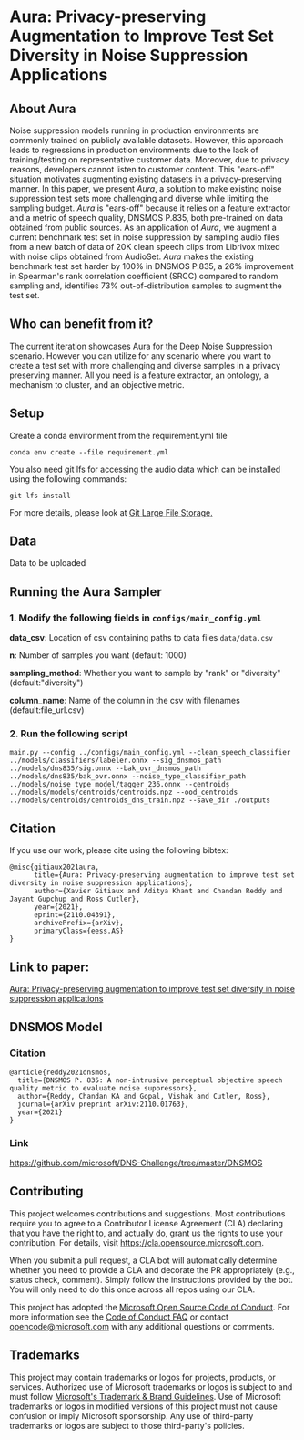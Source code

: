 # Aura: Privacy-preserving Augmentation to Improve Test Set Diversity in Noise Suppression Applications

## About Aura
Noise suppression models running in production environments are commonly trained on publicly available datasets. However, this approach leads to regressions in production environments due to the lack of training/testing on representative customer data. Moreover, due to privacy reasons, developers cannot listen to customer content. This "ears-off" situation motivates augmenting existing datasets in a privacy-preserving manner. In this paper, we present *Aura*, a solution to make existing noise suppression test sets more challenging and diverse while limiting the sampling budget. *Aura* is "ears-off" because it relies on a feature extractor and a metric of speech quality, DNSMOS P.835, both pre-trained on data obtained from public sources. As an application of *Aura*, we augment a current benchmark test set in noise suppression by sampling audio files from a new batch of data of 20K clean speech clips from Librivox mixed with noise clips obtained from AudioSet. *Aura* makes the existing benchmark test set harder by 100% in DNSMOS P.835, a 26% improvement in Spearman's rank correlation coefficient (SRCC) compared to random sampling and, identifies 73% out-of-distribution samples to augment the test set.

## Who can benefit from it?
The current iteration showcases Aura for the Deep Noise Suppression scenario. However you can utilize for any scenario where you want to create a test set with more challenging and diverse samples in a privacy preserving manner. All you need is a feature extractor,  an ontology, a mechanism to cluster, and an objective metric.

## Setup

Create a conda environment from the requirement.yml file

```
conda env create --file requirement.yml
```

You also need git lfs for accessing the audio data which can be installed using the following commands:
```
git lfs install
```
For more details, please look at [Git Large File Storage.](https://git-lfs.github.com/)

## Data

Data to be uploaded

## Running the Aura Sampler
### 1. Modify the following fields in ```configs/main_config.yml```

**data_csv**: Location of csv containing paths to data files ```data/data.csv```

**n**: Number of samples you want (default: 1000)

**sampling_method**: Whether you want to sample by "rank" or "diversity" (default:"diversity")

**column_name**: Name of the column in the csv with filenames (default:file_url.csv)

### 2. Run the following script

```
main.py --config ../configs/main_config.yml --clean_speech_classifier ../models/classifiers/labeler.onnx --sig_dnsmos_path ../models/dns835/sig.onnx --bak_ovr_dnsmos_path ../models/dns835/bak_ovr.onnx --noise_type_classifier_path ../models/noise_type_model/tagger_236.onnx --centroids ../models/models/centroids/centroids.npz --ood_centroids ../models/centroids/centroids_dns_train.npz --save_dir ./outputs
```

## Citation
If you use our work, please cite using the following bibtex:
```
@misc{gitiaux2021aura,
      title={Aura: Privacy-preserving augmentation to improve test set diversity in noise suppression applications}, 
      author={Xavier Gitiaux and Aditya Khant and Chandan Reddy and Jayant Gupchup and Ross Cutler},
      year={2021},
      eprint={2110.04391},
      archivePrefix={arXiv},
      primaryClass={eess.AS}
}
```

## Link to paper:
[Aura: Privacy-preserving augmentation to improve test set diversity in noise suppression applications](https://arxiv.org/abs/2110.04391)


## DNSMOS Model

### Citation

```
@article{reddy2021dnsmos,
  title={DNSMOS P. 835: A non-intrusive perceptual objective speech quality metric to evaluate noise suppressors},
  author={Reddy, Chandan KA and Gopal, Vishak and Cutler, Ross},
  journal={arXiv preprint arXiv:2110.01763},
  year={2021}
}
```

### Link

https://github.com/microsoft/DNS-Challenge/tree/master/DNSMOS

## Contributing

This project welcomes contributions and suggestions.  Most contributions require you to agree to a
Contributor License Agreement (CLA) declaring that you have the right to, and actually do, grant us
the rights to use your contribution. For details, visit https://cla.opensource.microsoft.com.

When you submit a pull request, a CLA bot will automatically determine whether you need to provide
a CLA and decorate the PR appropriately (e.g., status check, comment). Simply follow the instructions
provided by the bot. You will only need to do this once across all repos using our CLA.

This project has adopted the [Microsoft Open Source Code of Conduct](https://opensource.microsoft.com/codeofconduct/).
For more information see the [Code of Conduct FAQ](https://opensource.microsoft.com/codeofconduct/faq/) or
contact [opencode@microsoft.com](mailto:opencode@microsoft.com) with any additional questions or comments.

## Trademarks

This project may contain trademarks or logos for projects, products, or services. Authorized use of Microsoft 
trademarks or logos is subject to and must follow 
[Microsoft's Trademark & Brand Guidelines](https://www.microsoft.com/en-us/legal/intellectualproperty/trademarks/usage/general).
Use of Microsoft trademarks or logos in modified versions of this project must not cause confusion or imply Microsoft sponsorship.
Any use of third-party trademarks or logos are subject to those third-party's policies.

